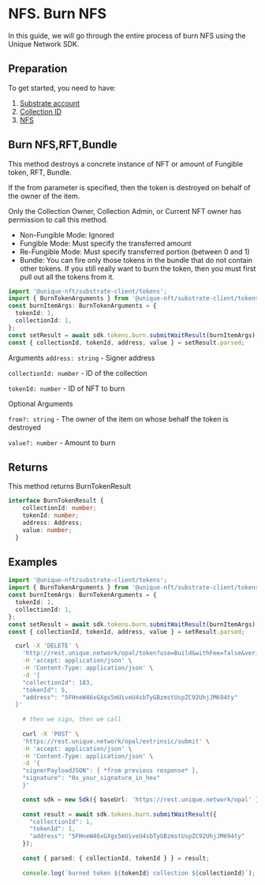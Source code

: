 # NFS. Burn NFS

In this guide, we will go through the entire process of burn NFS using the Unique Network SDK.

## Preparation

To get started, you need to have:

1. [Substrate account](/docs/sdk-guides/createAccount.md)
2. [Collection ID](https://github.com/UniqueNetwork/unique_docs/blob/feature/how-to-mint-nfts/docs/sdk-guides/nfts-ways-to-create.md)
3. [NFS](/docs/sdk-guides/nfts-ways-to-create.md)

## Burn NFS,RFT,Bundle

This method destroys a concrete instance of NFT or amount of Fungible token, RFT, Bundle.

If the from parameter is specified, then the token is destroyed on behalf of the owner of the item.

Only the Collection Owner, Collection Admin, or Current NFT owner has permission to call this method.

- Non-Fungible Mode: Ignored
- Fungible Mode: Must specify the transferred amount
- Re-Fungible Mode: Must specify transferred portion (between 0 and 1)
- Bundle: You can fire only those tokens in the bundle that do not contain other tokens. If you still really want to burn the token, then you must first pull out    all the tokens from it.

```typescript
import '@unique-nft/substrate-client/tokens';
import { BurnTokenArguments } from '@unique-nft/substrate-client/tokens/types';
const burnItemArgs: BurnTokenArguments = {
  tokenId: 1,
  collectionId: 1,
};
const setResult = await sdk.tokens.burn.submitWaitResult(burnItemArgs);
const { collectionId, tokenId, address, value } = setResult.parsed;
```

Arguments
`address: string` - Signer address

`collectionId: number` - ID of the collection

`tokenId: number` - ID of NFT to burn

Optional Arguments

`from?: string` - The owner of the item on whose behalf the token is destroyed

`value?: number` - Amount to burn

## Returns

This method returns BurnTokenResult

```typescript
interface BurnTokenResult {
    collectionId: number;
    tokenId: number;
    address: Address;
    value: number;
  }
```
## Examples

```typescript
import '@unique-nft/substrate-client/tokens';
import { BurnTokenArguments } from '@unique-nft/substrate-client/tokens/types';
const burnItemArgs: BurnTokenArguments = {
  tokenId: 1,
  collectionId: 1,
};
const setResult = await sdk.tokens.burn.submitWaitResult(burnItemArgs);
const { collectionId, tokenId, address, value } = setResult.parsed;
```

```bash
  curl -X 'DELETE' \
    'http://rest.unique.network/opal/token?use=Build&withFee=false&verify=false' \
    -H 'accept: application/json' \
    -H 'Content-Type: application/json' \
    -d '{
    "collectionId": 183,
    "tokenId": 5,
    "address": "5FHneW46xGXgs5mUiveU4sbTyGBzmstUspZC92UhjJM694ty"
  }'
    
    # then we sign, then we call
    
    curl -X 'POST' \
    'https://rest.unique.network/opal/extrinsic/submit' \
    -H 'accept: application/json' \
    -H 'Content-Type: application/json' \
    -d '{
    "signerPayloadJSON": { *from previous response* },
    "signature": "0x_your_signature_in_hex"
    }'
```
```typescript
    const sdk = new Sdk({ baseUrl: 'https://rest.unique.network/opal' });
    
    const result = await sdk.tokens.burn.submitWaitResult({
      "collectionId": 1,
      "tokenId": 1,
      "address": "5FHneW46xGXgs5mUiveU4sbTyGBzmstUspZC92UhjJM694ty"
    });
    
    const { parsed: { collectionId, tokenId } } = result;
    
    console.log(`burned token ${tokenId} collection ${collectionId}`);
```









